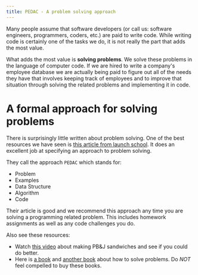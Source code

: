 ```yaml
---
title: PEDAC - A problem solving approach
---
```


Many people assume that software developers (or call us: software engineers,
programmers, coders, etc.) are paid to write code. While writing code is
certainly one of the tasks we do, it is not really the part that adds the most
value.

What adds the most value is **solving problems**. We solve these problems in the
language of computer code. If we are hired to write a company's employee
database we are actually being paid to figure out all of the needs they have that
involves keeping track of employees and to improve that situation through
solving the related problems and implementing it in code.

# A formal approach for solving problems

There is surprisingly little written about problem solving. One of the best
resources we have seen is
[this article from launch school](https://medium.com/launch-school/solving-coding-problems-with-pedac-29141331f93f).
It does an excellent job at specifying an approach to problem solving.

They call the approach `PEDAC` which stands for:

- Problem
- Examples
- Data Structure
- Algorithm
- Code

Their article is good and we recommend this approach any time you are solving a
programming related problem. This includes homework assignments as well as any
code challenges you do.

Also see these resources:

- Watch [this video](https://www.youtube.com/watch?v=cDA3_5982h8) about making
  PB&J sandwiches and see if you could do better.
- Here is
  [a book](https://www.amazon.com/Problem-Solving-101-Simple-People/dp/1591842425)
  and [another book](https://en.wikipedia.org/wiki/How_to_Solve_It) about how to
  solve problems. Do _NOT_ feel compelled to buy these books.
